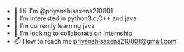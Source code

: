 - 👋 Hi, I’m @priyanshisaxena210801
- 👀 I’m interested in python3,c,C++ and java
- 🌱 I’m currently learning java
- 💞️ I’m looking to collaborate on Internship 
- 📫 How to reach me priyanshisaxena210801@gmail.com

<!---
priyanshisaxena210801/priyanshisaxena210801 is a ✨ special ✨ repository because its `README.md` (this file) appears on your GitHub profile.
You can click the Preview link to take a look at your changes.
--->
